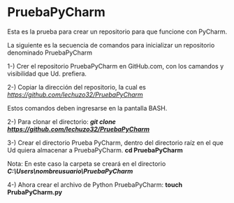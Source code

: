# PruebaPyCharm
Esta es la prueba para crear un repositorio para que funcione con PyCharm.

La siguiente es la secuencia de comandos para inicializar un repositorio denominado PruebaPyCharm

1-) Crer el repositorio PruebaPyCharm en GitHub.com, con los camandos y visibilidad que Ud. prefiera.

2-) Copiar la dirección del repositorio, la cual es <i>https://github.com/lechuzo32/PruebaPyCharm</i>

Estos comandos deben ingresarse en la pantalla BASH.

2-) Para clonar el directorio:
    <b><i>git clone https://github.com/lechuzo32/PruebaPyCharm</i></b>

3-) Crear el directorio Prueba PyCharm, dentro del directorio raíz en el que Ud quiera almacenar a PruebaPyCharm.
    <b>cd PruebaPyCharm</b>

Nota: En este caso la carpeta se creará en el directorio <b><i>C:\Users\nombreusuario\PruebaPyCharm</i></b>

4-) Ahora crear el archivo de Python PruebaPyCharm: <b>touch PrubaPyCharm.py</b>

